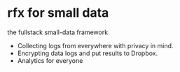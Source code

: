 rfx for small data
===
the fullstack small-data framework
* Collecting logs from everywhere with privacy in mind.
* Encrypting data logs and put results to Dropbox.
* Analytics for everyone


